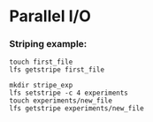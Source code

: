 # Parallel I/O
### Striping example:

```
touch first_file
lfs getstripe first_file

mkdir stripe_exp
lfs setstripe -c 4 experiments
touch experiments/new_file
lfs getstripe experiments/new_file
```
